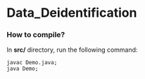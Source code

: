 # Data_Deidentification

### How to compile?
In **src/** directory, run the following command:
```
javac Demo.java;
java Demo;
```
